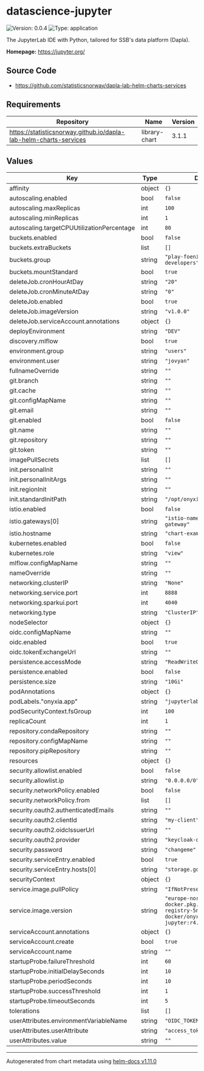 # datascience-jupyter

![Version: 0.0.4](https://img.shields.io/badge/Version-0.0.4-informational?style=flat-square) ![Type: application](https://img.shields.io/badge/Type-application-informational?style=flat-square)

The JupyterLab IDE with Python, tailored for SSB's data platform (Dapla).

**Homepage:** <https://jupyter.org/>

## Source Code

- <https://github.com/statisticsnorway/dapla-lab-helm-charts-services>

## Requirements

| Repository                                                        | Name          | Version |
| ----------------------------------------------------------------- | ------------- | ------- |
| https://statisticsnorway.github.io/dapla-lab-helm-charts-services | library-chart | 3.1.1   |

## Values

| Key                                        | Type   | Default                                                                                                        | Description |
| ------------------------------------------ | ------ | -------------------------------------------------------------------------------------------------------------- | ----------- |
| affinity                                   | object | `{}`                                                                                                           |             |
| autoscaling.enabled                        | bool   | `false`                                                                                                        |             |
| autoscaling.maxReplicas                    | int    | `100`                                                                                                          |             |
| autoscaling.minReplicas                    | int    | `1`                                                                                                            |             |
| autoscaling.targetCPUUtilizationPercentage | int    | `80`                                                                                                           |             |
| buckets.enabled                            | bool   | `false`                                                                                                        |             |
| buckets.extraBuckets                       | list   | `[]`                                                                                                           |             |
| buckets.group                              | string | `"play-foeniks-a-developers"`                                                                                  |             |
| buckets.mountStandard                      | bool   | `true`                                                                                                         |             |
| deleteJob.cronHourAtDay                    | string | `"20"`                                                                                                         |             |
| deleteJob.cronMinuteAtDay                  | string | `"0"`                                                                                                          |             |
| deleteJob.enabled                          | bool   | `true`                                                                                                         |             |
| deleteJob.imageVersion                     | string | `"v1.0.0"`                                                                                                     |             |
| deleteJob.serviceAccount.annotations       | object | `{}`                                                                                                           |             |
| deployEnvironment                          | string | `"DEV"`                                                                                                        |             |
| discovery.mlflow                           | bool   | `true`                                                                                                         |             |
| environment.group                          | string | `"users"`                                                                                                      |             |
| environment.user                           | string | `"jovyan"`                                                                                                     |             |
| fullnameOverride                           | string | `""`                                                                                                           |             |
| git.branch                                 | string | `""`                                                                                                           |             |
| git.cache                                  | string | `""`                                                                                                           |             |
| git.configMapName                          | string | `""`                                                                                                           |             |
| git.email                                  | string | `""`                                                                                                           |             |
| git.enabled                                | bool   | `false`                                                                                                        |             |
| git.name                                   | string | `""`                                                                                                           |             |
| git.repository                             | string | `""`                                                                                                           |             |
| git.token                                  | string | `""`                                                                                                           |             |
| imagePullSecrets                           | list   | `[]`                                                                                                           |             |
| init.personalInit                          | string | `""`                                                                                                           |             |
| init.personalInitArgs                      | string | `""`                                                                                                           |             |
| init.regionInit                            | string | `""`                                                                                                           |             |
| init.standardInitPath                      | string | `"/opt/onyxia-init.sh"`                                                                                        |             |
| istio.enabled                              | bool   | `false`                                                                                                        |             |
| istio.gateways[0]                          | string | `"istio-namespace/example-gateway"`                                                                            |             |
| istio.hostname                             | string | `"chart-example.local"`                                                                                        |             |
| kubernetes.enabled                         | bool   | `false`                                                                                                        |             |
| kubernetes.role                            | string | `"view"`                                                                                                       |             |
| mlflow.configMapName                       | string | `""`                                                                                                           |             |
| nameOverride                               | string | `""`                                                                                                           |             |
| networking.clusterIP                       | string | `"None"`                                                                                                       |             |
| networking.service.port                    | int    | `8888`                                                                                                         |             |
| networking.sparkui.port                    | int    | `4040`                                                                                                         |             |
| networking.type                            | string | `"ClusterIP"`                                                                                                  |             |
| nodeSelector                               | object | `{}`                                                                                                           |             |
| oidc.configMapName                         | string | `""`                                                                                                           |             |
| oidc.enabled                               | bool   | `true`                                                                                                         |             |
| oidc.tokenExchangeUrl                      | string | `""`                                                                                                           |             |
| persistence.accessMode                     | string | `"ReadWriteOnce"`                                                                                              |             |
| persistence.enabled                        | bool   | `false`                                                                                                        |             |
| persistence.size                           | string | `"10Gi"`                                                                                                       |             |
| podAnnotations                             | object | `{}`                                                                                                           |             |
| podLabels."onyxia.app"                     | string | `"jupyterlab"`                                                                                                 |             |
| podSecurityContext.fsGroup                 | int    | `100`                                                                                                          |             |
| replicaCount                               | int    | `1`                                                                                                            |             |
| repository.condaRepository                 | string | `""`                                                                                                           |             |
| repository.configMapName                   | string | `""`                                                                                                           |             |
| repository.pipRepository                   | string | `""`                                                                                                           |             |
| resources                                  | object | `{}`                                                                                                           |             |
| security.allowlist.enabled                 | bool   | `false`                                                                                                        |             |
| security.allowlist.ip                      | string | `"0.0.0.0/0"`                                                                                                  |             |
| security.networkPolicy.enabled             | bool   | `false`                                                                                                        |             |
| security.networkPolicy.from                | list   | `[]`                                                                                                           |             |
| security.oauth2.authenticatedEmails        | string | `""`                                                                                                           |             |
| security.oauth2.clientId                   | string | `"my-client"`                                                                                                  |             |
| security.oauth2.oidcIssuerUrl              | string | `""`                                                                                                           |             |
| security.oauth2.provider                   | string | `"keycloak-oidc"`                                                                                              |             |
| security.password                          | string | `"changeme"`                                                                                                   |             |
| security.serviceEntry.enabled              | bool   | `true`                                                                                                         |             |
| security.serviceEntry.hosts[0]             | string | `"storage.googleapis.com"`                                                                                     |             |
| securityContext                            | object | `{}`                                                                                                           |             |
| service.image.pullPolicy                   | string | `"IfNotPresent"`                                                                                               |             |
| service.image.version                      | string | `"europe-north1-docker.pkg.dev/artifact-registry-5n/dapla-lab-docker/onyxia/datascience-jupyter:r4.4.0-py311"` |             |
| serviceAccount.annotations                 | object | `{}`                                                                                                           |             |
| serviceAccount.create                      | bool   | `true`                                                                                                         |             |
| serviceAccount.name                        | string | `""`                                                                                                           |             |
| startupProbe.failureThreshold              | int    | `60`                                                                                                           |             |
| startupProbe.initialDelaySeconds           | int    | `10`                                                                                                           |             |
| startupProbe.periodSeconds                 | int    | `10`                                                                                                           |             |
| startupProbe.successThreshold              | int    | `1`                                                                                                            |             |
| startupProbe.timeoutSeconds                | int    | `5`                                                                                                            |             |
| tolerations                                | list   | `[]`                                                                                                           |             |
| userAttributes.environmentVariableName     | string | `"OIDC_TOKEN"`                                                                                                 |             |
| userAttributes.userAttribute               | string | `"access_token"`                                                                                               |             |
| userAttributes.value                       | string | `""`                                                                                                           |             |

---

Autogenerated from chart metadata using [helm-docs v1.11.0](https://github.com/norwoodj/helm-docs/releases/v1.11.0)
